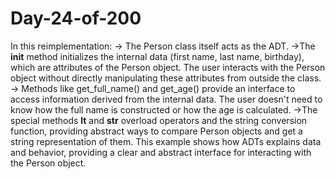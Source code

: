 # Day-24-of-200

In this reimplementation:
→ The Person class itself acts as the ADT.
→The __init__ method initializes the internal data (first name, last name, birthday), which are attributes of the Person object. The user interacts with the Person object without directly manipulating these attributes from outside the class.
 → Methods like get_full_name() and get_age() provide an interface to access information derived from the internal data. The user doesn't need to know how the full name is constructed or how the age is calculated.
→The special methods __lt__ and __str__ overload operators and the string conversion function, providing abstract ways to compare Person objects and get a string representation of them.
This example shows how ADTs explains data and behavior, providing a clear and abstract interface for interacting with the Person object.
